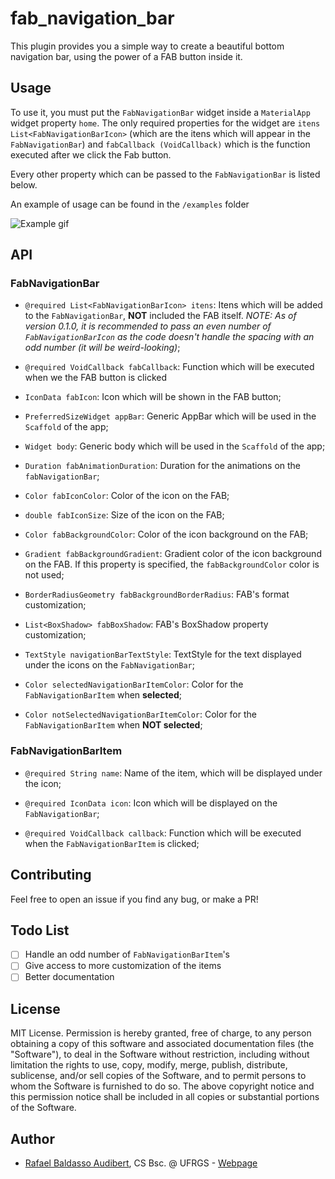 # fab_navigation_bar

This plugin provides you a simple way to create a beautiful bottom navigation bar,
using the power of a FAB button inside it.

## Usage

To use it, you must put the `FabNavigationBar` widget inside a `MaterialApp` widget property `home`. The only required properties for the widget are `itens List<FabNavigationBarIcon>` (which are the itens which will appear in the `FabNavigationBar`) and `fabCallback (VoidCallback)` which is the function executed after we click the Fab button.

Every other property which can be passed to the `FabNavigationBar` is listed below.

An example of usage can be found in the `/examples` folder

![Example gif](/assets/example.gif)

## API

### FabNavigationBar

* `@required List<FabNavigationBarIcon> itens`: Itens which will be added to the `FabNavigationBar`, **NOT** included the FAB itself. *NOTE: As of version 0.1.0, it is recommended to pass an even number of `FabNavigationBarIcon` as the code doesn't handle the spacing with an odd number (it will be weird-looking)*;

* `@required VoidCallback fabCallback`: Function which will be executed when we the FAB button is clicked

* `IconData fabIcon`: Icon which will be shown in the FAB button;

* `PreferredSizeWidget appBar`: Generic AppBar which will be used in the `Scaffold` of the app;
* `Widget body`: Generic body which will be used in the `Scaffold` of the app;
* `Duration fabAnimationDuration`: Duration for the animations on the `fabNavigationBar`;
* `Color fabIconColor`: Color of the icon on the FAB;
* `double fabIconSize`: Size of the icon on the FAB;
* `Color fabBackgroundColor`: Color of the icon background on the FAB;
* `Gradient fabBackgroundGradient`: Gradient color of the icon background on the FAB. If this property is specified, the `fabBackgroundColor` color is not used;
* `BorderRadiusGeometry fabBackgroundBorderRadius`: FAB's format customization;
* `List<BoxShadow> fabBoxShadow`: FAB's BoxShadow property customization;
* `TextStyle navigationBarTextStyle`: TextStyle for the text displayed under the icons on the `FabNavigationBar`;
* `Color selectedNavigationBarItemColor`: Color for the `FabNavigationBarItem` when **selected**;
* `Color notSelectedNavigationBarItemColor`: Color for the `FabNavigationBarItem` when **NOT selected**;

### FabNavigationBarItem

* `@required String name`: Name of the item, which will be displayed under the icon;

* `@required IconData icon`: Icon which will be displayed on the `FabNavigationBar`;

* `@required VoidCallback callback`: Function which will be executed when the `FabNavigationBarItem` is clicked;

## Contributing
Feel free to open an issue if you find any bug, or make a PR!

## Todo List

- [ ] Handle an odd number of `FabNavigationBarItem`'s
- [ ] Give access to more customization of the items
- [ ] Better documentation

## License

MIT License. Permission is hereby granted, free of charge, to any person obtaining a copy
of this software and associated documentation files (the "Software"), to deal
in the Software without restriction, including without limitation the rights
to use, copy, modify, merge, publish, distribute, sublicense, and/or sell
copies of the Software, and to permit persons to whom the Software is
furnished to do so. The above copyright notice and this permission notice shall be included in all
copies or substantial portions of the Software.

## Author
* [Rafael Baldasso Audibert](https://github.com/rafaeelaudibert), CS Bsc. @ UFRGS - [Webpage](https://www.inf.ufrgs.br/~rbaudibert/)